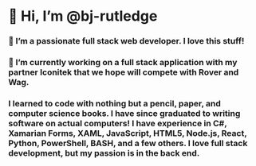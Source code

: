 # 👋 Hi, I’m @bj-rutledge
### 👀 I’m a passionate full stack web developer. I love this stuff! 
### 🌱 I’m currently working on a full stack application with my partner Iconitek that we hope will compete with Rover and Wag.

### I learned to code with nothing but a pencil, paper, and computer science books. I have since graduated to writing software on actual computers! I have experience in C#, Xamarian Forms, XAML, JavaScript, HTML5, Node.js, React, Python, PowerShell, BASH, and a few others. I love full stack development, but my passion is in the back end. 

<!---
bj-rutledge/bj-rutledge is a ✨ special ✨ repository because its `README.md` (this file) appears on your GitHub profile.
You can click the Preview link to take a look at your changes.
--->
